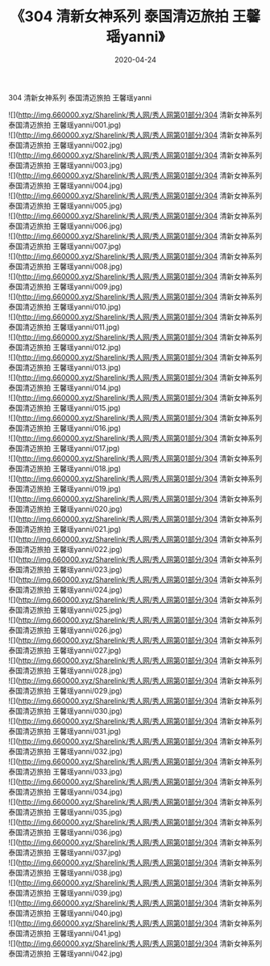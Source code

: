 ﻿---
layout: post
title:  《304 清新女神系列 泰国清迈旅拍 王馨瑶yanni》
date:   2020-04-24
img: http://img.660000.xyz/Sharelink/秀人网/秀人网第01部分/304 清新女神系列 泰国清迈旅拍 王馨瑶yanni/000.jpg
categories: [美女, 清纯, 唯美]
---

304 清新女神系列 泰国清迈旅拍 王馨瑶yanni

  ![](http://img.660000.xyz/Sharelink/秀人网/秀人网第01部分/304 清新女神系列 泰国清迈旅拍 王馨瑶yanni/001.jpg) <br> ![](http://img.660000.xyz/Sharelink/秀人网/秀人网第01部分/304 清新女神系列 泰国清迈旅拍 王馨瑶yanni/002.jpg) <br> ![](http://img.660000.xyz/Sharelink/秀人网/秀人网第01部分/304 清新女神系列 泰国清迈旅拍 王馨瑶yanni/003.jpg) <br> ![](http://img.660000.xyz/Sharelink/秀人网/秀人网第01部分/304 清新女神系列 泰国清迈旅拍 王馨瑶yanni/004.jpg) <br> ![](http://img.660000.xyz/Sharelink/秀人网/秀人网第01部分/304 清新女神系列 泰国清迈旅拍 王馨瑶yanni/005.jpg) <br> ![](http://img.660000.xyz/Sharelink/秀人网/秀人网第01部分/304 清新女神系列 泰国清迈旅拍 王馨瑶yanni/006.jpg) <br> ![](http://img.660000.xyz/Sharelink/秀人网/秀人网第01部分/304 清新女神系列 泰国清迈旅拍 王馨瑶yanni/007.jpg) <br> ![](http://img.660000.xyz/Sharelink/秀人网/秀人网第01部分/304 清新女神系列 泰国清迈旅拍 王馨瑶yanni/008.jpg) <br> ![](http://img.660000.xyz/Sharelink/秀人网/秀人网第01部分/304 清新女神系列 泰国清迈旅拍 王馨瑶yanni/009.jpg) <br> ![](http://img.660000.xyz/Sharelink/秀人网/秀人网第01部分/304 清新女神系列 泰国清迈旅拍 王馨瑶yanni/010.jpg) <br> ![](http://img.660000.xyz/Sharelink/秀人网/秀人网第01部分/304 清新女神系列 泰国清迈旅拍 王馨瑶yanni/011.jpg) <br> ![](http://img.660000.xyz/Sharelink/秀人网/秀人网第01部分/304 清新女神系列 泰国清迈旅拍 王馨瑶yanni/012.jpg) <br> ![](http://img.660000.xyz/Sharelink/秀人网/秀人网第01部分/304 清新女神系列 泰国清迈旅拍 王馨瑶yanni/013.jpg) <br> ![](http://img.660000.xyz/Sharelink/秀人网/秀人网第01部分/304 清新女神系列 泰国清迈旅拍 王馨瑶yanni/014.jpg) <br> ![](http://img.660000.xyz/Sharelink/秀人网/秀人网第01部分/304 清新女神系列 泰国清迈旅拍 王馨瑶yanni/015.jpg) <br> ![](http://img.660000.xyz/Sharelink/秀人网/秀人网第01部分/304 清新女神系列 泰国清迈旅拍 王馨瑶yanni/016.jpg) <br> ![](http://img.660000.xyz/Sharelink/秀人网/秀人网第01部分/304 清新女神系列 泰国清迈旅拍 王馨瑶yanni/017.jpg) <br> ![](http://img.660000.xyz/Sharelink/秀人网/秀人网第01部分/304 清新女神系列 泰国清迈旅拍 王馨瑶yanni/018.jpg) <br> ![](http://img.660000.xyz/Sharelink/秀人网/秀人网第01部分/304 清新女神系列 泰国清迈旅拍 王馨瑶yanni/019.jpg) <br> ![](http://img.660000.xyz/Sharelink/秀人网/秀人网第01部分/304 清新女神系列 泰国清迈旅拍 王馨瑶yanni/020.jpg) <br> ![](http://img.660000.xyz/Sharelink/秀人网/秀人网第01部分/304 清新女神系列 泰国清迈旅拍 王馨瑶yanni/021.jpg) <br> ![](http://img.660000.xyz/Sharelink/秀人网/秀人网第01部分/304 清新女神系列 泰国清迈旅拍 王馨瑶yanni/022.jpg) <br> ![](http://img.660000.xyz/Sharelink/秀人网/秀人网第01部分/304 清新女神系列 泰国清迈旅拍 王馨瑶yanni/023.jpg) <br> ![](http://img.660000.xyz/Sharelink/秀人网/秀人网第01部分/304 清新女神系列 泰国清迈旅拍 王馨瑶yanni/024.jpg) <br> ![](http://img.660000.xyz/Sharelink/秀人网/秀人网第01部分/304 清新女神系列 泰国清迈旅拍 王馨瑶yanni/025.jpg) <br> ![](http://img.660000.xyz/Sharelink/秀人网/秀人网第01部分/304 清新女神系列 泰国清迈旅拍 王馨瑶yanni/026.jpg) <br> ![](http://img.660000.xyz/Sharelink/秀人网/秀人网第01部分/304 清新女神系列 泰国清迈旅拍 王馨瑶yanni/027.jpg) <br> ![](http://img.660000.xyz/Sharelink/秀人网/秀人网第01部分/304 清新女神系列 泰国清迈旅拍 王馨瑶yanni/028.jpg) <br> ![](http://img.660000.xyz/Sharelink/秀人网/秀人网第01部分/304 清新女神系列 泰国清迈旅拍 王馨瑶yanni/029.jpg) <br> ![](http://img.660000.xyz/Sharelink/秀人网/秀人网第01部分/304 清新女神系列 泰国清迈旅拍 王馨瑶yanni/030.jpg) <br> ![](http://img.660000.xyz/Sharelink/秀人网/秀人网第01部分/304 清新女神系列 泰国清迈旅拍 王馨瑶yanni/031.jpg) <br> ![](http://img.660000.xyz/Sharelink/秀人网/秀人网第01部分/304 清新女神系列 泰国清迈旅拍 王馨瑶yanni/032.jpg) <br> ![](http://img.660000.xyz/Sharelink/秀人网/秀人网第01部分/304 清新女神系列 泰国清迈旅拍 王馨瑶yanni/033.jpg) <br> ![](http://img.660000.xyz/Sharelink/秀人网/秀人网第01部分/304 清新女神系列 泰国清迈旅拍 王馨瑶yanni/034.jpg) <br> ![](http://img.660000.xyz/Sharelink/秀人网/秀人网第01部分/304 清新女神系列 泰国清迈旅拍 王馨瑶yanni/035.jpg) <br> ![](http://img.660000.xyz/Sharelink/秀人网/秀人网第01部分/304 清新女神系列 泰国清迈旅拍 王馨瑶yanni/036.jpg) <br> ![](http://img.660000.xyz/Sharelink/秀人网/秀人网第01部分/304 清新女神系列 泰国清迈旅拍 王馨瑶yanni/037.jpg) <br> ![](http://img.660000.xyz/Sharelink/秀人网/秀人网第01部分/304 清新女神系列 泰国清迈旅拍 王馨瑶yanni/038.jpg) <br> ![](http://img.660000.xyz/Sharelink/秀人网/秀人网第01部分/304 清新女神系列 泰国清迈旅拍 王馨瑶yanni/039.jpg) <br> ![](http://img.660000.xyz/Sharelink/秀人网/秀人网第01部分/304 清新女神系列 泰国清迈旅拍 王馨瑶yanni/040.jpg) <br> ![](http://img.660000.xyz/Sharelink/秀人网/秀人网第01部分/304 清新女神系列 泰国清迈旅拍 王馨瑶yanni/041.jpg) <br> ![](http://img.660000.xyz/Sharelink/秀人网/秀人网第01部分/304 清新女神系列 泰国清迈旅拍 王馨瑶yanni/042.jpg) <br>